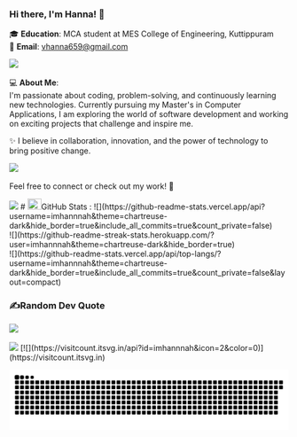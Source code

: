 ### Hi there, I'm Hanna! 👋  

🎓 **Education**: MCA student at MES College of Engineering, Kuttippuram  
📧 **Email**: [vhanna659@gmail.com](mailto:vhanna659@gmail.com)  

<img src="https://user-images.githubusercontent.com/73097560/115834477-dbab4500-a447-11eb-908a-139a6edaec5c.gif">

💻 **About Me**:  
I'm passionate about coding, problem-solving, and continuously learning new technologies. Currently pursuing my Master's in Computer Applications, I am exploring the world of software development and working on exciting projects that challenge and inspire me.  

✨ I believe in collaboration, innovation, and the power of technology to bring positive change.  

<img src="https://user-images.githubusercontent.com/73097560/115834477-dbab4500-a447-11eb-908a-139a6edaec5c.gif">

Feel free to connect or check out my work! 🌟  

<img src="https://user-images.githubusercontent.com/73097560/115834477-dbab4500-a447-11eb-908a-139a6edaec5c.gif">
# <img src="https://media.giphy.com/media/cj87CxfRtrUifF3Ryk/giphy.gif" width="25px" height="20px">GitHub Stats :
![](https://github-readme-stats.vercel.app/api?username=imhannnah&theme=chartreuse-dark&hide_border=true&include_all_commits=true&count_private=false)<br/>
![](https://github-readme-streak-stats.herokuapp.com/?user=imhannnah&theme=chartreuse-dark&hide_border=true)<br/>
![](https://github-readme-stats.vercel.app/api/top-langs/?username=imhannnah&theme=chartreuse-dark&hide_border=true&include_all_commits=true&count_private=false&layout=compact)

### ✍️Random Dev Quote
![](https://quotes-github-readme.vercel.app/api?type=horizontal&theme=dark)

<img src="https://user-images.githubusercontent.com/73097560/115834477-dbab4500-a447-11eb-908a-139a6edaec5c.gif">
[![](https://visitcount.itsvg.in/api?id=imhannnah&icon=2&color=0)](https://visitcount.itsvg.in)

[![](https://github.com/imhannnah/imhannnah/blob/main/snake.svg)]()
